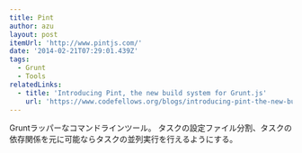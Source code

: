 ```yaml
---
title: Pint
author: azu
layout: post
itemUrl: 'http://www.pintjs.com/'
date: '2014-02-21T07:29:01.439Z'
tags:
  - Grunt
  - Tools
relatedLinks:
  - title: 'Introducing Pint, the new build system for Grunt.js'
    url: 'https://www.codefellows.org/blogs/introducing-pint-the-new-build-system-for-grunt-js'
---
```

Gruntラッパーなコマンドラインツール。
タスクの設定ファイル分割、タスクの依存関係を元に可能ならタスクの並列実行を行えるようにする。
